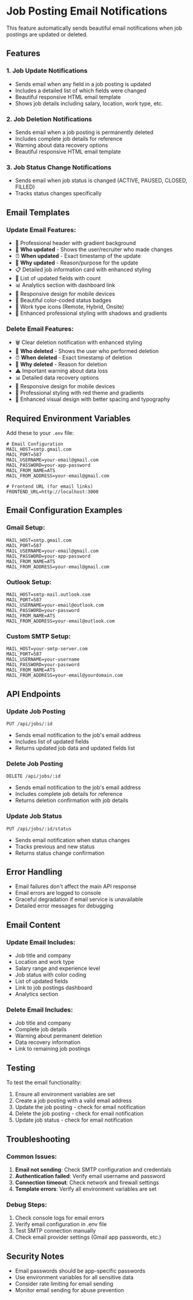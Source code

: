 # Job Posting Email Notifications

This feature automatically sends beautiful email notifications when job postings are updated or deleted.

## Features

### 1. Job Update Notifications
- Sends email when any field in a job posting is updated
- Includes a detailed list of which fields were changed
- Beautiful responsive HTML email template
- Shows job details including salary, location, work type, etc.

### 2. Job Deletion Notifications
- Sends email when a job posting is permanently deleted
- Includes complete job details for reference
- Warning about data recovery options
- Beautiful responsive HTML email template

### 3. Job Status Change Notifications
- Sends email when job status is changed (ACTIVE, PAUSED, CLOSED, FILLED)
- Tracks status changes specifically

## Email Templates

### Update Email Features:
- 📝 Professional header with gradient background
- 👤 **Who updated** - Shows the user/recruiter who made changes
- ⏰ **When updated** - Exact timestamp of the update
- 🎯 **Why updated** - Reason/purpose for the update
- 📋 Detailed job information card with enhanced styling
- 🔄 List of updated fields with count
- 📊 Analytics section with dashboard link
- 📱 Responsive design for mobile devices
- 🎨 Beautiful color-coded status badges
- 🏢 Work type icons (Remote, Hybrid, Onsite)
- 💎 Enhanced professional styling with shadows and gradients

### Delete Email Features:
- 🗑️ Clear deletion notification with enhanced styling
- 👤 **Who deleted** - Shows the user who performed deletion
- ⏰ **When deleted** - Exact timestamp of deletion
- 🎯 **Why deleted** - Reason for deletion
- ⚠️ Important warning about data loss
- 📊 Detailed data recovery options
- 📱 Responsive design for mobile devices
- 🎨 Professional styling with red theme and gradients
- 💎 Enhanced visual design with better spacing and typography

## Required Environment Variables

Add these to your `.env` file:

```env
# Email Configuration
MAIL_HOST=smtp.gmail.com
MAIL_PORT=587
MAIL_USERNAME=your-email@gmail.com
MAIL_PASSWORD=your-app-password
MAIL_FROM_NAME=ATS
MAIL_FROM_ADDRESS=your-email@gmail.com

# Frontend URL (for email links)
FRONTEND_URL=http://localhost:3000
```

## Email Configuration Examples

### Gmail Setup:
```env
MAIL_HOST=smtp.gmail.com
MAIL_PORT=587
MAIL_USERNAME=your-email@gmail.com
MAIL_PASSWORD=your-app-password
MAIL_FROM_NAME=ATS
MAIL_FROM_ADDRESS=your-email@gmail.com
```

### Outlook Setup:
```env
MAIL_HOST=smtp-mail.outlook.com
MAIL_PORT=587
MAIL_USERNAME=your-email@outlook.com
MAIL_PASSWORD=your-password
MAIL_FROM_NAME=ATS
MAIL_FROM_ADDRESS=your-email@outlook.com
```

### Custom SMTP Setup:
```env
MAIL_HOST=your-smtp-server.com
MAIL_PORT=587
MAIL_USERNAME=your-username
MAIL_PASSWORD=your-password
MAIL_FROM_NAME=ATS
MAIL_FROM_ADDRESS=your-email@yourdomain.com
```

## API Endpoints

### Update Job Posting
```
PUT /api/jobs/:id
```
- Sends email notification to the job's email address
- Includes list of updated fields
- Returns updated job data and updated fields list

### Delete Job Posting
```
DELETE /api/jobs/:id
```
- Sends email notification to the job's email address
- Includes complete job details for reference
- Returns deletion confirmation with job details

### Update Job Status
```
PUT /api/jobs/:id/status
```
- Sends email notification when status changes
- Tracks previous and new status
- Returns status change confirmation

## Error Handling

- Email failures don't affect the main API response
- Email errors are logged to console
- Graceful degradation if email service is unavailable
- Detailed error messages for debugging

## Email Content

### Update Email Includes:
- Job title and company
- Location and work type
- Salary range and experience level
- Job status with color coding
- List of updated fields
- Link to job postings dashboard
- Analytics section

### Delete Email Includes:
- Job title and company
- Complete job details
- Warning about permanent deletion
- Data recovery information
- Link to remaining job postings

## Testing

To test the email functionality:

1. Ensure all environment variables are set
2. Create a job posting with a valid email address
3. Update the job posting - check for email notification
4. Delete the job posting - check for email notification
5. Update job status - check for email notification

## Troubleshooting

### Common Issues:

1. **Email not sending**: Check SMTP configuration and credentials
2. **Authentication failed**: Verify email username and password
3. **Connection timeout**: Check network and firewall settings
4. **Template errors**: Verify all environment variables are set

### Debug Steps:

1. Check console logs for email errors
2. Verify email configuration in .env file
3. Test SMTP connection manually
4. Check email provider settings (Gmail app passwords, etc.)

## Security Notes

- Email passwords should be app-specific passwords
- Use environment variables for all sensitive data
- Consider rate limiting for email sending
- Monitor email sending for abuse prevention
